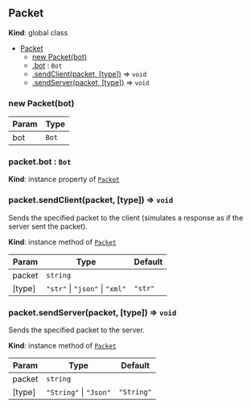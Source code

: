 <a name="Packet"></a>

## Packet
**Kind**: global class  

* [Packet](#Packet)
    * [new Packet(bot)](#new_Packet_new)
    * [.bot](#Packet+bot) : <code>Bot</code>
    * [.sendClient(packet, [type])](#Packet+sendClient) ⇒ <code>void</code>
    * [.sendServer(packet, [type])](#Packet+sendServer) ⇒ <code>void</code>

<a name="new_Packet_new"></a>

### new Packet(bot)

| Param | Type |
| --- | --- |
| bot | <code>Bot</code> | 

<a name="Packet+bot"></a>

### packet.bot : <code>Bot</code>
**Kind**: instance property of [<code>Packet</code>](#Packet)  
<a name="Packet+sendClient"></a>

### packet.sendClient(packet, [type]) ⇒ <code>void</code>
Sends the specified packet to the client (simulates a response as if the server sent the packet).

**Kind**: instance method of [<code>Packet</code>](#Packet)  

| Param | Type | Default |
| --- | --- | --- |
| packet | <code>string</code> |  | 
| [type] | <code>&quot;str&quot;</code> \| <code>&quot;json&quot;</code> \| <code>&quot;xml&quot;</code> | <code>&quot;str&quot;</code> | 

<a name="Packet+sendServer"></a>

### packet.sendServer(packet, [type]) ⇒ <code>void</code>
Sends the specified packet to the server.

**Kind**: instance method of [<code>Packet</code>](#Packet)  

| Param | Type | Default |
| --- | --- | --- |
| packet | <code>string</code> |  | 
| [type] | <code>&quot;String&quot;</code> \| <code>&quot;Json&quot;</code> | <code>&quot;String&quot;</code> | 


